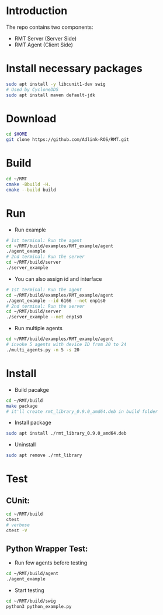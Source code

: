 # Introduction

The repo contains two components:

* RMT Server (Server Side)
* RMT Agent (Client Side)

# Install necessary packages

```bash
sudo apt install -y libcunit1-dev swig
# Used by CycloneDDS
sudo apt install maven default-jdk
```

# Download

```bash
cd $HOME
git clone https://github.com/Adlink-ROS/RMT.git
```

# Build

```bash
cd ~/RMT
cmake -Bbuild -H.
cmake --build build
```

# Run

* Run example
  
```bash
# 1st terminal: Run the agent
cd ~/RMT/build/examples/RMT_example/agent
./agent_example
# 2nd terminal: Run the server
cd ~/RMT/build/server
./server_example
```

* You can also assign id and interface

```bash
# 1st terminal: Run the agent
cd ~/RMT/build/examples/RMT_example/agent
./agent_example --id 6166 --net enp1s0
# 2nd terminal: Run the server
cd ~/RMT/build/server
./server_example --net enp1s0
```

* Run multiple agents

```bash
cd ~/RMT/build/examples/RMT_example/agent
# invoke 5 agents with device ID from 20 to 24
./multi_agents.py -n 5 -s 20
```

# Install

* Build pacakge

```bash
cd ~/RMT/build
make package
# it'll create rmt_library_0.9.0_amd64.deb in build folder
```

* Install package

```bash
sudo apt install ./rmt_library_0.9.0_amd64.deb
```

* Uninstall

```bash
sudo apt remove ./rmt_library
```

# Test

## CUnit:

```bash
cd ~/RMT/build
ctest
# verbose
ctest -V
```

## Python Wrapper Test:

* Run few agents before testing

```bash
cd ~/RMT/build/agent
./agent_example
```

* Start testing

```bash
cd ~/RMT/build/swig
python3 python_example.py
```
